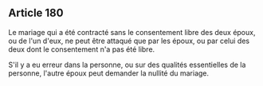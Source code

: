 Article 180
----
Le mariage qui a été contracté sans le consentement libre des deux époux, ou de
l'un d'eux, ne peut être attaqué que par les époux, ou par celui des deux dont
le consentement n'a pas été libre.

S'il y a eu erreur dans la personne, ou sur des qualités essentielles de la
personne, l'autre époux peut demander la nullité du mariage.
